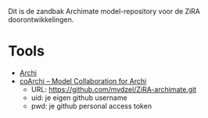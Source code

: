 Dit is de zandbak Archimate model-repository voor de ZiRA doorontwikkelingen.

# Tools
* [Archi](https://www.archimatetool.com/download/)
* [coArchi – Model Collaboration for Archi](https://github.com/archimatetool/archi-modelrepository-plugin/wiki)
  * URL: https://github.com/mvdzel/ZiRA-archimate.git
  * uid: je eigen github username
  * pwd: je github personal access token
